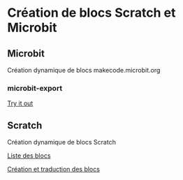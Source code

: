 # Création de blocs Scratch et Microbit

## Microbit
Création dynamique de blocs makecode.microbit.org

### microbit-export

[Try it out](https://webismagic.github.io/blocs/microbit/render/)


## Scratch
Création dynamique de blocs Scratch

[Liste des blocs](https://webismagic.github.io/blocs/scratch/)

[Création et traduction des blocs](http://scratchblocks.github.io)


